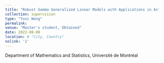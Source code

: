 ```yaml
---
title: "Robust Gamma Generalized Linear Models with Applications in Actuarial Science"
collection: supervision
type: "Yuxi Wang"
permalink: 
venue: "Master's student, Obtained"
date: 2022-08-08
location: # "City, Country"
nolink: '1'
---
```


Department of Mathematics and Statistics, Université de Montréal
